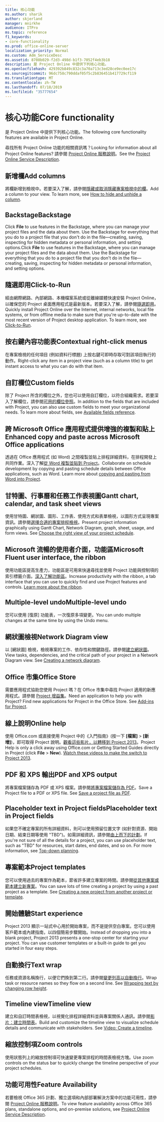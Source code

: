 ```yaml
---
title: 核心功能
ms.author: sharik
author: skjerland
manager: mnirkhe
audience: ITPro
ms.topic: reference
f1_keywords:
- core-functionality
ms.prod: office-online-server
localization_priority: Normal
ms.custom: Adm_ServiceDesc
ms.assetid: 8708b029-f2d3-498d-b1f3-7052f4eb3b18
description: 是 Project Online 中提供下列核心功能。
ms.openlocfilehash: 429392b849c832c3a70a713c3ed28ce9ec0ee17c
ms.sourcegitcommit: 96dc758c790ddaf05f5c2b836451b417729cf119
ms.translationtype: MT
ms.contentlocale: zh-TW
ms.lasthandoff: 07/18/2019
ms.locfileid: "35777654"
---
```

# <a name="core-functionality"></a><span data-ttu-id="067eb-103">核心功能</span><span class="sxs-lookup"><span data-stu-id="067eb-103">Core functionality</span></span>

<span data-ttu-id="067eb-104">是 Project Online 中提供下列核心功能。</span><span class="sxs-lookup"><span data-stu-id="067eb-104">The following core functionality features are available in Project Online.</span></span>
  
<span data-ttu-id="067eb-105">尋找所有 Project Online 功能的相關資訊嗎？</span><span class="sxs-lookup"><span data-stu-id="067eb-105">Looking for information about all Project Online features?</span></span> <span data-ttu-id="067eb-106">請參閱 [Project Online 服務說明](project-online-service-description.md)。</span><span class="sxs-lookup"><span data-stu-id="067eb-106">See the [Project Online Service Description](project-online-service-description.md).</span></span>
  
## <a name="add-columns"></a><span data-ttu-id="067eb-107">新增欄</span><span class="sxs-lookup"><span data-stu-id="067eb-107">Add columns</span></span>
<span data-ttu-id="067eb-108"><a name="bkmk_AddColumns"> </a></span><span class="sxs-lookup"><span data-stu-id="067eb-108"></span></span>

<span data-ttu-id="067eb-p102">將欄新增到檢視中。若要深入了解，請參閱[隱藏或取消隱藏專案檢視中的欄](https://go.microsoft.com/fwlink/p/?LinkId=271343)。</span><span class="sxs-lookup"><span data-stu-id="067eb-p102">Add a column to your view. To learn more, see [How to hide and unhide a column](https://go.microsoft.com/fwlink/p/?LinkId=271343).</span></span>
  
## <a name="backstage"></a><span data-ttu-id="067eb-111">Backstage</span><span class="sxs-lookup"><span data-stu-id="067eb-111">Backstage</span></span>
<span data-ttu-id="067eb-112"><a name="bkmk_Backstage"> </a></span><span class="sxs-lookup"><span data-stu-id="067eb-112"></span></span>

<span data-ttu-id="067eb-p103">Click **File** to use features in the Backstage, where you can manage your project files and the data about them. Use the Backstage for everything that you do to a project file that you don't do in the file—creating, saving, inspecting for hidden metadata or personal information, and setting options.</span><span class="sxs-lookup"><span data-stu-id="067eb-p103">Click **File** to use features in the Backstage, where you can manage your project files and the data about them. Use the Backstage for everything that you do to a project file that you don't do in the file—creating, saving, inspecting for hidden metadata or personal information, and setting options.</span></span> 
  
## <a name="click-to-run"></a><span data-ttu-id="067eb-115">隨選即用</span><span class="sxs-lookup"><span data-stu-id="067eb-115">Click-to-Run</span></span>
<span data-ttu-id="067eb-116"><a name="bkmk_ClicktoRun"> </a></span><span class="sxs-lookup"><span data-stu-id="067eb-116"></span></span>

<span data-ttu-id="067eb-p104">經由網際網路、內部網路、本機檔案系統或從離線媒體快速安裝 Project Online，以確保您的 Project 桌面應用程式是最新版本。若要深入了解，請參閱[隨選即用](https://go.microsoft.com/fwlink/p/?LinkId=271596)。</span><span class="sxs-lookup"><span data-stu-id="067eb-p104">Quickly install Project Online over the Internet, internal networks, local file systems, or from offline media to make sure that you're up-to-date with the most recent version of Project desktop application. To learn more, see [Click-to-Run](https://go.microsoft.com/fwlink/p/?LinkId=271596).</span></span>
  
## <a name="contextual-right-click-menus"></a><span data-ttu-id="067eb-119">按右鍵內容功能表</span><span class="sxs-lookup"><span data-stu-id="067eb-119">Contextual right-click menus</span></span>
<span data-ttu-id="067eb-120"><a name="bkmk_contextual_rightclick_menus_PP"> </a></span><span class="sxs-lookup"><span data-stu-id="067eb-120"></span></span>

<span data-ttu-id="067eb-121">在專案檢視的任何項目 (例如資料行標題) 上按右鍵可即時存取可對該項目執行的動作。</span><span class="sxs-lookup"><span data-stu-id="067eb-121">Right-click any item in a project view (such as a column title) to get instant access to what you can do with that item.</span></span>
  
## <a name="custom-fields"></a><span data-ttu-id="067eb-122">自訂欄位</span><span class="sxs-lookup"><span data-stu-id="067eb-122">Custom fields</span></span>
<span data-ttu-id="067eb-123"><a name="bkmk_Customfields"> </a></span><span class="sxs-lookup"><span data-stu-id="067eb-123"></span></span>

<span data-ttu-id="067eb-p105">除了 Project 所含的欄位之外，您也可以使用自訂欄位，以符合組織需求。若要深入了解欄位，請參閱[可用的欄位參照](https://support.office.com/en-us/article/Available-fields-reference-615a4563-1cc3-40f4-b66f-1b17e793a460)。</span><span class="sxs-lookup"><span data-stu-id="067eb-p105">In addition to the fields that are included with Project, you can also use custom fields to meet your organizational needs. To learn more about fields, see [Available fields reference](https://support.office.com/en-us/article/Available-fields-reference-615a4563-1cc3-40f4-b66f-1b17e793a460).</span></span>
  
## <a name="enhanced-copy-and-paste-across-microsoft-office-applications"></a><span data-ttu-id="067eb-126">跨 Microsoft Office 應用程式提供增強的複製和貼上</span><span class="sxs-lookup"><span data-stu-id="067eb-126">Enhanced copy and paste across Microsoft Office applications</span></span>
<span data-ttu-id="067eb-127"><a name="bkmk_Enhancedcopypaste"> </a></span><span class="sxs-lookup"><span data-stu-id="067eb-127"></span></span>

<span data-ttu-id="067eb-p106">透過在 Office 應用程式 (如 Word) 之間複製並貼上排程詳細資料，在排程開發上共同作業。深入了解[從 Word 複製並貼到 Project](https://go.microsoft.com/fwlink/p/?LinkId=271330)。</span><span class="sxs-lookup"><span data-stu-id="067eb-p106">Collaborate on schedule development by copying and pasting schedule details between Office applications, such as Word. Learn more about [copying and pasting from Word into Project](https://go.microsoft.com/fwlink/p/?LinkId=271330).</span></span>
  
## <a name="gantt-chart-calendar-and-task-sheet-views"></a><span data-ttu-id="067eb-130">甘特圖、行事曆和任務工作表視圖</span><span class="sxs-lookup"><span data-stu-id="067eb-130">Gantt chart, calendar, and task sheet views</span></span>
<span data-ttu-id="067eb-131"><a name="bkmk_Ganttchartcalendartasksheetview"> </a></span><span class="sxs-lookup"><span data-stu-id="067eb-131"></span></span>

<span data-ttu-id="067eb-p107">使用甘特圖、網狀圖、圖形、工作表、使用方式和表單檢視，以圖形方式呈現專案資訊。請參閱[選擇合適的專案排程檢視](https://go.microsoft.com/fwlink/?LinkId=402905)。</span><span class="sxs-lookup"><span data-stu-id="067eb-p107">Present project information graphically using Gantt Chart, Network Diagram, graph, sheet, usage, and form views. See [Choose the right view of your project schedule](https://go.microsoft.com/fwlink/?LinkId=402905).</span></span>
  
## <a name="microsoft-fluent-user-interface-the-ribbon"></a><span data-ttu-id="067eb-134">Microsoft 流暢的使用者介面，功能區</span><span class="sxs-lookup"><span data-stu-id="067eb-134">Microsoft Fluent user interface, the ribbon</span></span>
<span data-ttu-id="067eb-135"><a name="bkmk_MSFTFluent_UI_PP"> </a></span><span class="sxs-lookup"><span data-stu-id="067eb-135"></span></span>

<span data-ttu-id="067eb-p108">使用功能區提高生產力，功能區是可用來快速尋找並使用 Project 功能與控制項的索引標籤介面。[深入了解功能區](https://go.microsoft.com/fwlink/p/?LinkId=271325)。</span><span class="sxs-lookup"><span data-stu-id="067eb-p108">Increase productivity with the ribbon, a tab interface that you can use to quickly find and use Project features and controls. [Learn more about the ribbon](https://go.microsoft.com/fwlink/p/?LinkId=271325).</span></span>
  
## <a name="multiple-level-undo"></a><span data-ttu-id="067eb-138">Multiple-level undo</span><span class="sxs-lookup"><span data-stu-id="067eb-138">Multiple-level undo</span></span>
<span data-ttu-id="067eb-139"><a name="bkmk_Multiplelevelundo"> </a></span><span class="sxs-lookup"><span data-stu-id="067eb-139"></span></span>

<span data-ttu-id="067eb-140">您可以使用 [復原] 功能表，一次復原多項變更。</span><span class="sxs-lookup"><span data-stu-id="067eb-140">You can undo multiple changes at the same time by using the Undo menu.</span></span> 
  
## <a name="network-diagram-view"></a><span data-ttu-id="067eb-141">網狀圖檢視</span><span class="sxs-lookup"><span data-stu-id="067eb-141">Network Diagram view</span></span>
<span data-ttu-id="067eb-142"><a name="bkmk_Networkdiagramview"> </a></span><span class="sxs-lookup"><span data-stu-id="067eb-142"></span></span>

<span data-ttu-id="067eb-p109">以 [網狀圖] 檢視，檢視專案的工作、依存性和關鍵路徑。請參閱[建立網狀圖](https://go.microsoft.com/fwlink/p/?LinkId=271338)。</span><span class="sxs-lookup"><span data-stu-id="067eb-p109">View tasks, dependencies, and the critical path of your project in a Network Diagram view. See [Creating a network diagram](https://go.microsoft.com/fwlink/p/?LinkId=271338).</span></span>
  
## <a name="office-store"></a><span data-ttu-id="067eb-145">Office 市集</span><span class="sxs-lookup"><span data-stu-id="067eb-145">Office Store</span></span>
<span data-ttu-id="067eb-146"><a name="bkmk_OfficeStore"> </a></span><span class="sxs-lookup"><span data-stu-id="067eb-146"></span></span>

<span data-ttu-id="067eb-p110">需要應用程式協助您使用 Project 嗎？在 Office 市集中尋找 Project 適用的新應用程式。請參閱 [Project 增益集](https://go.microsoft.com/fwlink/?LinkId=273883)。</span><span class="sxs-lookup"><span data-stu-id="067eb-p110">Need an application to help you with Project? Find new applications for Project in the Office Store. See [Add-ins for Project](https://go.microsoft.com/fwlink/?LinkId=273883).</span></span>
  
## <a name="online-help"></a><span data-ttu-id="067eb-150">線上說明</span><span class="sxs-lookup"><span data-stu-id="067eb-150">Online help</span></span>
<span data-ttu-id="067eb-151"><a name="bkmk_Online_help_PP"> </a></span><span class="sxs-lookup"><span data-stu-id="067eb-151"></span></span>

<span data-ttu-id="067eb-p111">使用 Office.com 或直接使用 Project 中的《入門指南》(按一下 **[檔案]** \> **[新增]**)，即可取得 Project 說明。[觀看這些影片，以轉移到 Project 2013](https://go.microsoft.com/fwlink/p/?LinkId=271325)。</span><span class="sxs-lookup"><span data-stu-id="067eb-p111">Project Help is only a click away using Office.com or Getting Started Guides directly in Project (click **File** \> **New**). [Watch these videos to make the switch to Project 2013](https://go.microsoft.com/fwlink/p/?LinkId=271325).</span></span>
  
## <a name="pdf-and-xps-output"></a><span data-ttu-id="067eb-154">PDF 和 XPS 輸出</span><span class="sxs-lookup"><span data-stu-id="067eb-154">PDF and XPS output</span></span>
<span data-ttu-id="067eb-155"><a name="bkmk_PDFXPSoutput"> </a></span><span class="sxs-lookup"><span data-stu-id="067eb-155"></span></span>

<span data-ttu-id="067eb-p112">將專案檔案儲存為 PDF 或 XPS 檔案。請參閱[將專案檔案儲存為 PDF](https://go.microsoft.com/fwlink/p/?LinkId=271350)。</span><span class="sxs-lookup"><span data-stu-id="067eb-p112">Save a Project file to a PDF or XPS file. See [Save a project file as PDF](https://go.microsoft.com/fwlink/p/?LinkId=271350).</span></span>
  
## <a name="placeholder-text-in-project-fields"></a><span data-ttu-id="067eb-158">Placeholder text in Project fields</span><span class="sxs-lookup"><span data-stu-id="067eb-158">Placeholder text in Project fields</span></span>
<span data-ttu-id="067eb-159"><a name="bkmk_PlaceholdertextinProjectFields"> </a></span><span class="sxs-lookup"><span data-stu-id="067eb-159"></span></span>

<span data-ttu-id="067eb-p113">如果您不確定專案的所有詳細資料，則可以使用預留位置文字 (如針對資源、開始日期、結束日期等使用 "TBD")。如需詳細資訊，請參閱[由上而下的計劃](https://go.microsoft.com/fwlink/p/?LinkId=271333)。</span><span class="sxs-lookup"><span data-stu-id="067eb-p113">If you're not sure of all the details for a project, you can use placeholder text, such as "TBD" for resources, start dates, end dates, and so on. For more information, see [Top-down planning](https://go.microsoft.com/fwlink/p/?LinkId=271333).</span></span>
  
## <a name="project-templates"></a><span data-ttu-id="067eb-162">專案範本</span><span class="sxs-lookup"><span data-stu-id="067eb-162">Project templates</span></span>
<span data-ttu-id="067eb-163"><a name="bkmk_ProjectTemplates"> </a></span><span class="sxs-lookup"><span data-stu-id="067eb-163"></span></span>

<span data-ttu-id="067eb-p114">您可以使用過去的專案作為範本，節省許多建立專案的時間。請參閱[從其他專案或範本建立新專案](https://go.microsoft.com/fwlink/p/?LinkId=271328)。</span><span class="sxs-lookup"><span data-stu-id="067eb-p114">You can save lots of time creating a project by using a past project as a template. See [Creating a new project from another project or template](https://go.microsoft.com/fwlink/p/?LinkId=271328).</span></span>
  
## <a name="start-experience"></a><span data-ttu-id="067eb-166">開始體驗</span><span class="sxs-lookup"><span data-stu-id="067eb-166">Start experience</span></span>
<span data-ttu-id="067eb-167"><a name="bkmk_Startexperience"> </a></span><span class="sxs-lookup"><span data-stu-id="067eb-167"></span></span>

<span data-ttu-id="067eb-p115">Project 2013 顯示一站式中心用於開始專案，而不是提供空白專案。您可以使用客戶範本或內建指南，以四個簡易步驟開始。</span><span class="sxs-lookup"><span data-stu-id="067eb-p115">Instead of dropping you into a blank project, Project 2013 presents a one-stop center for starting your project. You can use customer templates or a built-in guide to get you started in four easy steps.</span></span>
  
## <a name="text-wrap"></a><span data-ttu-id="067eb-170">自動換行</span><span class="sxs-lookup"><span data-stu-id="067eb-170">Text wrap</span></span>
<span data-ttu-id="067eb-171"><a name="bkmk_Textwrap"> </a></span><span class="sxs-lookup"><span data-stu-id="067eb-171"></span></span>

<span data-ttu-id="067eb-p116">任務或資源名稱換行，以便它們換到第二行。請參閱[變更列高以自動換行](https://go.microsoft.com/fwlink/p/?LinkId=271344)。</span><span class="sxs-lookup"><span data-stu-id="067eb-p116">Wrap task or resource names so they flow on a second line. See [Wrapping text by changing row height](https://go.microsoft.com/fwlink/p/?LinkId=271344).</span></span>
  
## <a name="timeline-view"></a><span data-ttu-id="067eb-174">Timeline view</span><span class="sxs-lookup"><span data-stu-id="067eb-174">Timeline view</span></span>
<span data-ttu-id="067eb-175"><a name="bkmk_TimelineView"> </a></span><span class="sxs-lookup"><span data-stu-id="067eb-175"></span></span>

<span data-ttu-id="067eb-p117">建立和自訂時間表檢視，以視覺化排程詳細資料並與專案關係人通訊。請參閱[影片：建立時間表](https://go.microsoft.com/fwlink/?LinkId=402912)。</span><span class="sxs-lookup"><span data-stu-id="067eb-p117">Build and customize the timeline view to visualize schedule details and communicate with stakeholders. See [Video: Create a timeline](https://go.microsoft.com/fwlink/?LinkId=402912).</span></span>
  
## <a name="zoom-controls"></a><span data-ttu-id="067eb-178">縮放控制項</span><span class="sxs-lookup"><span data-stu-id="067eb-178">Zoom controls</span></span>
<span data-ttu-id="067eb-179"><a name="bkmk_Zoomcontrols"> </a></span><span class="sxs-lookup"><span data-stu-id="067eb-179"></span></span>

<span data-ttu-id="067eb-180">使用狀態列上的縮放控制項可快速變更專案排程的時間表檢視方塊。</span><span class="sxs-lookup"><span data-stu-id="067eb-180">Use zoom controls on the status bar to quickly change the timeline perspective of your project schedules.</span></span> 
  
## <a name="feature-availability"></a><span data-ttu-id="067eb-181">功能可用性</span><span class="sxs-lookup"><span data-stu-id="067eb-181">Feature Availability</span></span>
<span data-ttu-id="067eb-182"><a name="bkmk_Zoomcontrols"> </a></span><span class="sxs-lookup"><span data-stu-id="067eb-182"></span></span>

<span data-ttu-id="067eb-183">若要檢視 Office 365 計劃、獨立選項和內部部署解決方案中的功能可用性，請參閱 [Project Online 服務說明](project-online-service-description.md)。</span><span class="sxs-lookup"><span data-stu-id="067eb-183">To view feature availability across Office 365 plans, standalone options, and on-premise solutions, see [Project Online Service Description](project-online-service-description.md).</span></span>
  

